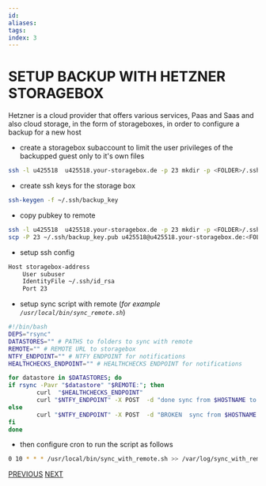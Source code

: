 ```yaml
---
id: 
aliases: 
tags: 
index: 3
---
```

# SETUP BACKUP WITH HETZNER STORAGEBOX

Hetzner is a cloud provider that offers various services, Paas and Saas and also cloud storage, in the form of storageboxes, in order to configure a backup for a new host

- create a storagebox subaccount to limit the user privileges of the backupped guest only to it's own files

```bash
ssh -l u425518  u425518.your-storagebox.de -p 23 mkdir -p <FOLDER>/.ssh
```

- create ssh keys for the storage box

```bash
ssh-keygen -f ~/.ssh/backup_key
```

- copy pubkey to remote

```bash
ssh -l u425518  u425518.your-storagebox.de -p 23 mkdir -p <FOLDER>/.ssh
scp -P 23 ~/.ssh/backup_key.pub u425518@u425518.your-storagebox.de:<FOLDER>/.ssh/authorized_keys
```

- setup ssh config

```bash
Host storagebox-address
    User subuser
    IdentityFile ~/.ssh/id_rsa
    Port 23
```

- setup sync script with remote (*for example `/usr/local/bin/sync_remote.sh`*)

```bash
#!/bin/bash
DEPS="rsync"
DATASTORES="" # PATHS to folders to sync with remote
REMOTE="" # REMOTE URL to storagebox
NTFY_ENDPOINT="" # NTFY ENDPOINT for notifications
HEALTHCHECKS_ENDPOINT="" # HEALTHCHECKS ENDPOINT for notifications

for datastore in $DATASTORES; do
if rsync -Pavr "$datastore" "$REMOTE:"; then
        curl  "$HEALTHCHECKS_ENDPOINT"
        curl "$NTFY_ENDPOINT" -X POST  -d "done sync from $HOSTNAME to $REMOTE of $datastore"
else
        curl "$NTFY_ENDPOINT" -X POST  -d "BROKEN  sync from $HOSTNAME to $REMOTE of $datastore"
fi
done
```

- then configure cron to run the script as follows

```bash
0 10 * * * /usr/local/bin/sync_with_remote.sh >> /var/log/sync_with_remote.log 2>1
```

[PREVIOUS](pages/bash_automation/FIND.md) [NEXT](pages/bash_automation/AWK.md)
